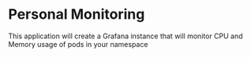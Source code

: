 # Personal Monitoring

This application will create a Grafana instance that will monitor
CPU and Memory usage of pods in your namespace
